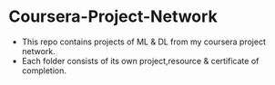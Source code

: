 # Coursera-Project-Network

- This repo contains projects of ML & DL from my coursera project network.
- Each folder consists of its own project,resource & certificate of completion.
